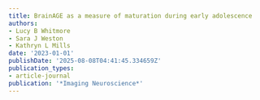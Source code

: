 ```yaml
---
title: BrainAGE as a measure of maturation during early adolescence
authors:
- Lucy B Whitmore
- Sara J Weston
- Kathryn L Mills
date: '2023-01-01'
publishDate: '2025-08-08T04:41:45.334659Z'
publication_types:
- article-journal
publication: '*Imaging Neuroscience*'
---
```

